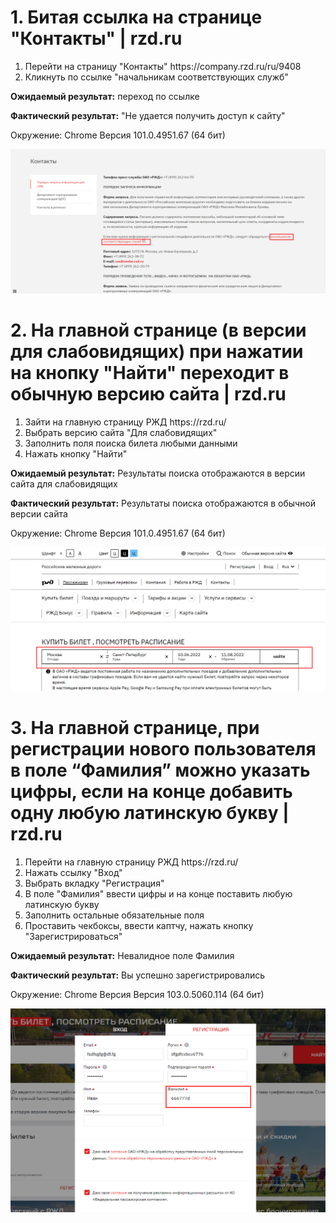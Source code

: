 <h1>1. Битая ссылка на странице "Контакты" | rzd.ru</h1>

<ol><li>Перейти на страницу "Контакты" https://company.rzd.ru/ru/9408</li>
  <li>Кликнуть по ссылке "начальникам соответствующих служб"</li></ol>

<strong>Ожидаемый результат:</strong> переход по ссылке

<strong>Фактический результат:</strong> "Не удается получить доступ к сайту"

Окружение: Chrome Версия 101.0.4951.67 (64 бит)

![1](https://github.com/boris0024/TestCase/blob/main/img/1.png)


<h1>2. На главной странице (в версии для слабовидящих) при нажатии на кнопку "Найти" переходит в обычную версию сайта | rzd.ru</h1>

<ol><li>Зайти на главную страницу РЖД https://rzd.ru/</li>
  <li>Выбрать версию сайта "Для слабовидящих"</li>
  <li>Заполнить поля поиска билета любыми данными</li>
  <li>Нажать кнопку "Найти"</li></ol>
  
<strong>Ожидаемый результат:</strong> Результаты поиска отображаются в версии сайта для слабовидящих

<strong>Фактический результат:</strong> Результаты поиска отображаются в обычной версии сайта

Окружение: Chrome Версия 101.0.4951.67 (64 бит)

![2](https://github.com/boris0024/TestCase/blob/main/img/2.png)


<h1>3. На главной странице, при регистрации нового пользователя в поле “Фамилия” можно указать цифры, если на конце добавить одну любую латинскую букву | rzd.ru</h1>

<ol><li>Перейти на главную страницу РЖД https://rzd.ru/</li>
  <li>Нажать ссылку "Вход"</li>
  <li>Выбрать вкладку "Регистрация"</li>
  <li>В поле "Фамилия" ввести цифры и на конце поставить любую латинскую букву</li>
  <li>Заполнить остальные обязательные поля</li>
  <li>Проставить чекбоксы, ввести каптчу, нажать кнопку "Зарегистрироваться"</li></ol>
  
  <strong>Ожидаемый результат:</strong> Невалидное поле Фамилия 
  
  <strong>Фактический результат:</strong> Вы успешно зарегистрировались
  
  Окружение: Chrome Версия Версия 103.0.5060.114 (64 бит)
  
  ![3](https://github.com/boris0024/TestCase/blob/main/img/3.png)
  
